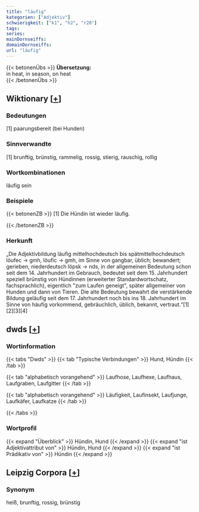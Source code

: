 ```yaml
---
title: "läufig"
kategorien: ["Adjektiv"]
schwierigkeit: ["k1", "h2", "r20"]
tags:
series:
mainDornseiffs:
domainDornseiffs:
url: "läufig"
---
```


{{< betonenÜbs >}}
**Übersetzung:**  
in heat, in season, on heat  
{{< /betonenÜbs >}}

## Wiktionary [[+](https://de.wiktionary.org/wiki/läufig)]

### Bedeutungen
[1] paarungsbereit (bei Hunden)  

### Sinnverwandte
[1] brunftig, brünstig, rammelig, rossig, stierig, rauschig, rollig  

### Wortkombinationen
läufig sein  

### Beispiele
{{< betonenZB >}}
[1] Die Hündin ist wieder läufig.  

{{< /betonenZB >}}
### Herkunft
„Die Adjektivbildung läufig mittelhochdeutsch bis spätmittelhochdeutsch löufec → gmh, löufic → gmh, im Sinne von gangbar, üblich; bewandert; gerieben, niederdeutsch löpsk → nds, in der allgemeinen Bedeutung schon seit dem 14. Jahrhundert im Gebrauch, bedeutet seit dem 15. Jahrhundert speziell brünstig von Hündinnen (erweiterter Standardwortschatz, fachsprachlich), eigentlich "zum Laufen geneigt", später allgemeiner von Hunden und dann von Tieren. Die alte Bedeutung bewahrt die verstärkende Bildung geläufig seit dem 17. Jahrhundert noch bis ins 18. Jahrhundert im Sinne von häufig vorkommend, gebräuchlich, üblich, bekannt, vertraut.“[1][2][3][4]  



## dwds [[+](https://www.dwds.de/wb/läufig)]

### Wortinformation
{{< tabs "Dwds" >}}
{{< tab "Typische Verbindungen" >}}
Hund, Hündin
{{< /tab >}}

{{< tab "alphabetisch vorangehend" >}}
Laufhose, Laufhexe, Laufhaus, Laufgraben, Laufgitter
{{< /tab >}}

{{< tab "alphabetisch vorangehend" >}}
Läufigkeit, Laufinsekt, Laufjunge, Laufkäfer, Laufkatze
{{< /tab >}}

{{< /tabs >}}

### Wortprofil
{{< expand "Überblick" >}} Hündin, Hund {{< /expand >}}
{{< expand "ist Adjektivattribut von" >}} Hündin, Hund {{< /expand >}}
{{< expand "ist Prädikativ von" >}} Hündin {{< /expand >}}

## Leipzig Corpora [[+](https://corpora.uni-leipzig.de/en/res?word=läufig&corpusId=deu_newscrawl-public_2018)]


### Synonym
heiß, brunftig, rossig, brünstig

